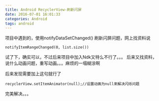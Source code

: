 ```yaml
---
title: Android RecyclerView-刷新闪屏
date: 2016-07-01 16:01:33
categories: Android
tags: android
---
```


<meta name="referrer" content="no-referrer" />


项目中遇到的，使用notifyDataSetChanged() 刷新闪屏问题，网上找资料说 
```
notifyItemRangeChanged(0, list.size())
```
试了下，确实可以，不过后来项目中加入Ndk又特么不行了。。。
后来又找资料，说什么动画问题，重写动画。。。麻烦的一塌糊涂啊

后来发现需要加上这句就行了
```
recyclerView.setItemAnimator(null);//设置动画为null来解决闪烁问题
```
完美解决。。。
